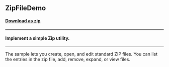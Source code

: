 ## ZipFileDemo
#### [Download as zip](https://downgit.github.io/#/home?url=https://github.com/GrapeCity/ComponentOne-WPF-Samples/tree/master/\NET_4.5.2\C1.WPF.Zip\CS\ZipSamples)
____
#### Implement a simple Zip utility.
____
The sample lets you create, open, and edit standard ZIP files. You can 
list the entries in the zip file, add, remove, expand, or view files.
